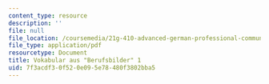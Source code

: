 ```yaml
---
content_type: resource
description: ''
file: null
file_location: /coursemedia/21g-410-advanced-german-professional-communication-spring-2017/7f3acdf30f520e095e78480f3802bba5_21G_410s17_W07_M18.pdf
file_type: application/pdf
resourcetype: Document
title: Vokabular aus "Berufsbilder" 1
uid: 7f3acdf3-0f52-0e09-5e78-480f3802bba5
---
```

